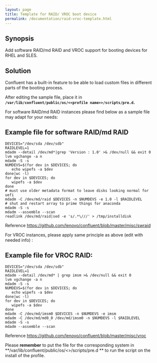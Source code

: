 ```yaml
---
layout: page
title: Template for RAID/ VROC boot device 
permalink: /documentation/raid-vroc-template.html
---
```


Synopsis
---------------

Add software RAID/md RAID and VROC support for booting devices for RHEL and SLES. 

Solution
---------------

Confluent has a built-in feature to be able to load custom files in different parts of the booting process.

After editing the sample file, place it in **` /var/lib/confluent/public/os/<<profile name>>/scripts/pre.d `.**


For software RAID/md RAID instances please find below as a sample file may adapt for your needs:

Example file for software RAID/md RAID
---------------


    DEVICES="/dev/sda /dev/sdb"
    RAIDLEVEL=1
    mdadm --detail /dev/md*|grep 'Version : 1.0' >& /dev/null && exit 0
    lvm vgchange -a n
    mdadm -S -s
    NUMDEVS=$(for dev in $DEVICES; do
       echo wipefs -a $dev
    done|wc -l)
    for dev in $DEVICES; do
       wipefs -a $dev
    done
    # must use older metadata format to leave disks looking normal for uefi
    mdadm -C /dev/md/raid $DEVICES -n $NUMDEVS -e 1.0 -l $RAIDLEVEL
    # shut and restart array to prime things for anaconda
    mdadm -S -s
    mdadm --assemble --scan
    readlink /dev/md/raid|sed -e 's/.*\///' > /tmp/installdisk


Reference  <https://github.com/lenovo/confluent/blob/master/misc/swraid> 


For VROC instances, please apply same principle as above (edit with needed info) :

Example file for VROC RAID:
---------------


    DEVICES="/dev/sda /dev/sdb"
    RAIDLEVEL=1
    mdadm --detail /dev/md* | grep imsm >& /dev/null && exit 0
    lvm vgchange -a n
    mdadm -S -s
    NUMDEVS=$(for dev in $DEVICES; do
       echo wipefs -a $dev
    done|wc -l)
    for dev in $DEVICES; do
       wipefs -a $dev
    done
    mdadm -C /dev/md/imsm0 $DEVICES -n $NUMDEVS -e imsm
    mdadm -C /dev/md/md0_0 /dev/md/imsm0 -n $NUMDEVS -l $RAIDLEVEL
    mdadm -S -s
    mdadm --assemble --scan


Reference <https://github.com/lenovo/confluent/blob/master/misc/vroc> 

Please **remember** to put the file for the corresponding system in **/var/lib/confluent/public/os/<<profile name>>/scripts/pre.d ** to run the script on the install of the profile. 
